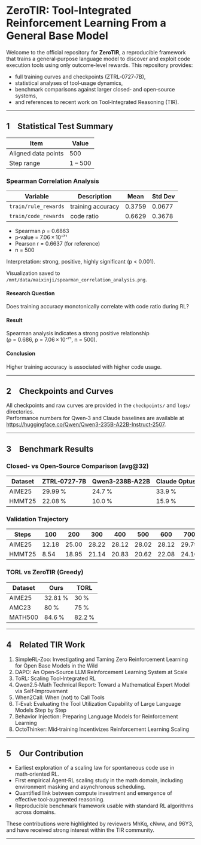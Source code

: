 # ZeroTIR: Tool‑Integrated Reinforcement Learning From a General Base Model

Welcome to the official repository for **ZeroTIR**, a reproducible framework that trains a general‑purpose language model to discover and exploit code execution tools using only outcome‑level rewards. This repository provides:

* full training curves and checkpoints (ZTRL‑0727‑7B),
* statistical analyses of tool‑usage dynamics,
* benchmark comparisons against larger closed‑ and open‑source systems,
* and references to recent work on Tool‑Integrated Reasoning (TIR).

---

## 1 Statistical Test Summary

| Item                                | Value |
|------------------------------------|-------|
| Aligned data points                | 500   |
| Step range                         | 1 – 500 |

### Spearman Correlation Analysis

| Variable | Description | Mean | Std Dev |
|----------|-------------|------|---------|
| `train/rule_rewards` | training accuracy | 0.3759 | 0.0677 |
| `train/code_rewards` | code ratio        | 0.6629 | 0.3678 |

* Spearman ρ = 0.6863  
* p‑value = 7.06 × 10⁻⁷¹  
* Pearson r = 0.6637 (for reference)  
* n = 500  

Interpretation: strong, positive, highly significant (p < 0.001).

Visualization saved to  
`/mnt/data/maixinji/spearman_correlation_analysis.png`.

#### Research Question  
Does training accuracy monotonically correlate with code ratio during RL?

#### Result  
Spearman analysis indicates a strong positive relationship  
(ρ = 0.686, p = 7.06 × 10⁻⁷¹, n = 500).

#### Conclusion  
Higher training accuracy is associated with higher code usage.

---

## 2 Checkpoints and Curves

All checkpoints and raw curves are provided in the `checkpoints/` and `logs/` directories.  
Performance numbers for Qwen‑3 and Claude baselines are available at  
<https://huggingface.co/Qwen/Qwen3-235B-A22B-Instruct-2507>.

---

## 3 Benchmark Results

### Closed‑ vs Open‑Source Comparison (avg@32)

| Dataset | ZTRL‑0727‑7B | Qwen3‑238B‑A22B | Claude Optus4 |
|---------|--------------|-----------------|---------------|
| AIME25  | 29.99 % | 24.7 % | 33.9 % |
| HMMT25  | 22.08 % | 10.0 % | 15.9 % |

### Validation Trajectory

| Steps |100|200|300|400|500|600|700|800|900|
|-------|---|---|---|---|---|---|---|---|---|
|AIME25 |12.18|25.00|28.22|28.12|28.02|28.12|29.79|32.81|29.99|
|HMMT25 | 8.54|18.95|21.14|20.83|20.62|22.08|24.16|21.25|22.08|

### TORL vs ZeroTIR (Greedy)

| Dataset | Ours | TORL |
|---------|------|------|
| AIME25  | 32.81 % | 30 % |
| AMC23   | 80 %   | 75 % |
| MATH500 | 84.6 % | 82.2 % |

---

## 4 Related TIR Work

1. SimpleRL‑Zoo: Investigating and Taming Zero Reinforcement Learning for Open Base Models in the Wild  
2. DAPO: An Open‑Source LLM Reinforcement Learning System at Scale  
3. ToRL: Scaling Tool‑Integrated RL  
4. Qwen2.5‑Math Technical Report: Toward a Mathematical Expert Model via Self‑Improvement  
5. When2Call: When (not) to Call Tools  
6. T‑Eval: Evaluating the Tool Utilization Capability of Large Language Models Step by Step  
7. Behavior Injection: Preparing Language Models for Reinforcement Learning  
8. OctoThinker: Mid‑training Incentivizes Reinforcement Learning Scaling  

---

## 5 Our Contribution

* Earliest exploration of a scaling law for spontaneous code use in math‑oriented RL.
* First empirical Agent‑RL scaling study in the math domain, including environment masking and asynchronous scheduling.
* Quantified link between compute investment and emergence of effective tool‑augmented reasoning.
* Reproducible benchmark framework usable with standard RL algorithms across domains.

These contributions were highlighted by reviewers MhKq, cNww, and 96Y3, and have received strong interest within the TIR community.

---
